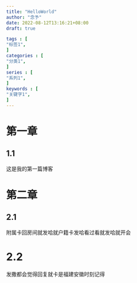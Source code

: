 ```yaml
---
title: "HelloWorld"
author: "念予"
date: 2022-08-12T13:16:21+08:00
draft: true

tags : [                                    
"标签1",
]
categories : [                              
"分类1",
]
series : [
"系列1",
]
keywords : [                                
"关键字1",
]
---
```


# 第一章

## 1.1 

这是我的第一篇博客

# 第二章

## 2.1

附属卡回房间就发哈就户籍卡发哈看过看就发哈就开会

# 2.2

发撒都会觉得回复就卡是福建安徽时刻记得





